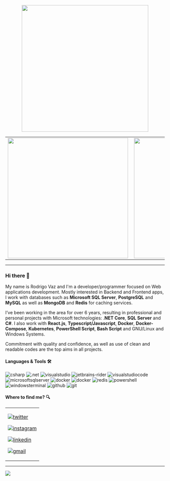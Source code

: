 <center align="center">
    <p align="center">
        <img width="400px" align="center" style="display: block; margin: 0 auto; cursor: normal;" src="svg/programming.svg" />
    </p>
</center>

<center>
    <table>
        <tr>
            <td><img width="380px" align="left" src="https://github-readme-stats.vercel.app/api/top-langs/?username=drigovz&hide=html&layout=compact&theme=buefy&title_color=814AC1&bg_color=0D1117&text_color=FFFFFF&hide_border=true" /></td>
            <td><img width="380px" align="left" src="https://github-readme-stats.vercel.app/api?username=drigovz&theme=buefy&title_color=814AC1&bg_color=0D1117&text_color=FFFFFF&hide_border=true"/></td>
        </tr>   
    </table>
</center>  

<hr />

### Hi there 👋
<!-- <img src="svg/hello.gif" width="24px" /> -->

My name is Rodrigo Vaz and I'm a developer/programmer focused on Web applications development. Mostly interested in Backend and Frontend apps, I work with databases such as **Microsoft SQL Server**, **PostgreSQL** and **MySQL** as well as **MongoDB** and **Redis** for caching services.

I’ve been working in the area for over 6 years, resulting in professional and personal projects with Microsoft technologies: .**NET Core**, **SQL Server** and **C#**. I also work with **React.js**, **Typescript/Javascript**, **Docker**, **Docker-Compose**, **Kubernetes**, **PowerShell Script**, **Bash Script** and GNU/Linux and Windows Systems.

Commitment with quality and confidence, as well as use of clean and readable codes are the top aims in all projects.


#### Languages & Tools 🛠

![csharp](https://img.shields.io/badge/-csharp-05122A?style=for-the-badge&color=purple&logo=csharp&logoColor=white)&nbsp;![.net](https://img.shields.io/badge/-.net-05122A?style=for-the-badge&color=purple&logo=.net&logoColor=white)&nbsp;![visualstudio](https://img.shields.io/badge/-visual_studio-05122A?style=for-the-badge&color=purple&logo=visualstudio&logoColor=white)&nbsp;![jetbrains-rider](https://img.shields.io/badge/-jetbrains_rider-05122A?style=for-the-badge&color=purple&logo=rider&logoColor=white)&nbsp;![visualstudiocode](https://img.shields.io/badge/-visual_studio_code-05122A?style=for-the-badge&color=purple&logo=visualstudiocode&logoColor=white)&nbsp;![microsoftsqlserver](https://img.shields.io/badge/-sql_server-05122A?style=for-the-badge&color=purple&logo=microsoftsqlserver&logoColor=white)&nbsp;![docker](https://img.shields.io/badge/-docker-05122A?style=for-the-badge&color=purple&logo=docker&logoColor=white)&nbsp;![docker](https://img.shields.io/badge/-kubernetes-05122A?style=for-the-badge&color=purple&logo=kubernetes&logoColor=white)&nbsp;![redis](https://img.shields.io/badge/-redis-05122A?style=for-the-badge&color=purple&logo=redis&logoColor=white)&nbsp;![powershell](https://img.shields.io/badge/-powershell-05122A?style=for-the-badge&color=purple&logo=powershell&logoColor=white)&nbsp;![windowsterminal](https://img.shields.io/badge/-windows_terminal-05122A?style=for-the-badge&color=purple&logo=windowsterminal&logoColor=white)&nbsp;![github](https://img.shields.io/badge/-github-05122A?style=for-the-badge&color=purple&logo=github&logoColor=white)&nbsp;![git](https://img.shields.io/badge/-git-05122A?style=for-the-badge&color=purple&logo=git&logoColor=white)&nbsp;

<!-- ![githubactions](https://img.shields.io/badge/-githubactions-05122A?style=flat&color=white&logo=githubactions)&nbsp; -->
<!-- ![windows](https://img.shields.io/badge/-windows-05122A?style=flat&color=blue&logo=windows)&nbsp; -->
<!-- ![nodejs](https://img.shields.io/badge/-nodejs-05122A?style=flat&color=green$logo=nodejs&logo=node.js)&nbsp;![typescript](https://img.shields.io/badge/-typescript-05122A?style=flat&color=white&logo=typescript)&nbsp;![javascript](https://img.shields.io/badge/-javascript-05122A?style=flat&color=0d1017&logo=javascript)&nbsp; -->
<!-- ![bash](https://img.shields.io/badge/-bash-05122A?style=flat&color=0d1017&logo=gnubash)&nbsp; -->
<!-- ![linux](https://img.shields.io/badge/-linux-05122A?style=flat&color=0d1017&logo=linux)&nbsp; -->
<!-- ![kubernetes](https://img.shields.io/badge/-kubernetes-05122A?style=flat&color=0d1017&logo=kubernetes)&nbsp; -->
<!-- ![postgresql](https://img.shields.io/badge/-postgresql-05122A?style=flat&color=0d1017&logo=postgresql)&nbsp;
![mysql](https://img.shields.io/badge/-mysql-05122A?style=flat&color=0d1017&logo=mysql)&nbsp;
![mongodb](https://img.shields.io/badge/-mongodb-05122A?style=flat&color=green&logo=mongodb)&nbsp; -->


#### Where to find me? 🔍

<div style="text-align: left;">
<table style="border:0px">
	<td style="border:0px">
	
<a href="https://twitter.com/drigovz" target="_blank">

![twitter](https://img.shields.io/badge/-twitter-05122A?style=for-the-badge&color=1C98E5&logo=twitter&logoColor=white)

</a>

<a href="https://www.instagram.com/drigovz/" target="_blank">

![instagram](https://img.shields.io/badge/-instagram-05122A?style=for-the-badge&color=C42B84&logo=instagram&logoColor=white)

</a>

<a href="https://www.linkedin.com/in/rodrigo-vaz-del-pino/" target="_blank">

![linkedin](https://img.shields.io/badge/-linkedin-05122A?style=for-the-badge&color=0961B8&logo=linkedin&logoColor=white)

</a>

<a href="mailto:rodrigodp2014@gmail.com">

![gmail](https://img.shields.io/badge/-gmail-05122A?style=for-the-badge&color=DE3F32&logo=gmail&logoColor=white)

</a>
		
</td>
</table>
</div>

<hr />
<p>
    <img src="https://komarev.com/ghpvc/?username=drigovz&color=blue&style=for-the-badge" />
</p>

<!--<a href="https://twitter.com/drigovz" target="_blank">
			<img width="20px" align="center" style="display: inline-block; cursor: normal;" src="svg/logo_twitter.png" />
		</a>
	</td>
	<td style="border:0px">
		<a href="https://www.instagram.com/drigovz/" target="_blank">
		<img width="20px" align="center" style="display: inline; cursor: normal; margin-right: 10px;" src="svg/logo_instagram.png" />
	</a>
	</td>
	<td style="border:0px">
		<a href="https://www.linkedin.com/in/rodrigo-vaz-del-pino/" target="_blank">
		<img width="20px" align="center" style="display: inline-block; cursor: normal; margin-right: 10px;" src="svg/logo_linkedin.png" />
	</a>
	</td>
	<td style="border:0px">
	<a href="mailto:rodrigodp2014@gmail.com">
		<img width="20px" align="center" style="display: inline-block; cursor: normal;" src="svg/logo_gmail.png" />
	</a>-->